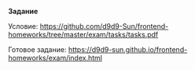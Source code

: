 **Задание**

Условие: https://github.com/d9d9-Sun/frontend-homeworks/tree/master/exam/tasks/tasks.pdf

Готовое задание: https://d9d9-sun.github.io/frontend-homeworks/exam/index.html